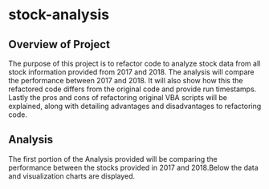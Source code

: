 # stock-analysis

## Overview of Project

The purpose of this project is to refactor code to analyze stock data from all stock information provided from 2017 and 2018. The analysis will compare the performance between 2017 and 2018. It will also show how this the refactored code differs from the original code and provide run timestamps. Lastly the pros and cons of refactoring original VBA scripts will be explained, along with detailing advantages and disadvantages to refactoring code.

## Analysis

The first portion of the Analysis provided will be comparing the performance between the stocks provided in 2017 and 2018.Below the data and visualization charts are displayed.

 
